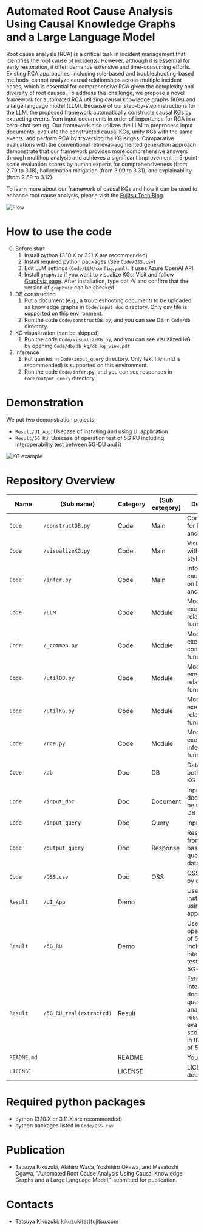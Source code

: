 # Automated Root Cause Analysis Using Causal Knowledge Graphs and a Large Language Model
Root cause analysis (RCA) is a critical task in incident management that identifies the root cause of incidents. However, although it is essential for early restoration, it often demands extensive and time-consuming efforts.
Existing RCA approaches, including rule-based and troubleshooting-based methods, cannot analyze causal relationships across multiple incident cases, which is essential for comprehensive RCA given the complexity and diversity of root causes.
To address this challenge, we propose a novel framework for automated RCA utilizing causal knowledge graphs (KGs) and a large language model (LLM).
Because of our step-by-step instructions for the LLM, the proposed framework automatically constructs causal KGs by extracting events from input documents in order of importance for RCA in a zero-shot setting. Our framework also utilizes the LLM to preprocess input documents, evaluate the constructed causal KGs, unify KGs with the same events, and perform RCA by traversing the KG edges.
Comparative evaluations with the conventional retrieval-augmented generation approach demonstrate that our framework provides more comprehensive answers through multihop analysis and achieves a significant improvement in 5-point scale evaluation scores by human experts for comprehensiveness (from 2.79 to 3.18), hallucination mitigation (from 3.09 to 3.31), and explainability (from 2.69 to 3.12).

To learn more about our framework of causal KGs and how it can be used to enhance root cause analysis, please visit the [Fujitsu Tech Blog](https://blog-en.fltech.dev/entry/2024/10/11/kgrca-en/).

![Flow](https://github.com/user-attachments/assets/b07df305-a026-4324-9f3c-db464c8398a1)

# How to use the code

0. Before start
    1. Install python (3.10.X or 3.11.X are recommended)
    2. Install required python packages (See `Code/OSS.csv`)
    3. Edit LLM settings (`Code/LLM/config.yaml`). It uses Azure OpenAI API.
    4. Install `graphviz` if you want to visualize KGs. Visit and follow [Graphviz page](https://graphviz.org/download/). After installation, type dot -V and confirm that the version of `graphviz` can be checked.
1. DB construction
    1. Put a document (e.g., a troubleshooting document) to be uploaded as knowledge graphs in `Code/input_doc` directory. Only csv file is supported on this environment.
    2. Run the code `Code/constructDB.py`, and you can see DB in `Code/db` directory.
2. KG visualization (can be skipped)
    1. Run the code `Code/visualizeKG.py`, and you can see visualized KG by opening `Code/db/db_kg/db_kg_view.pdf`.
3. Inference
    1. Put queries in `Code/input_query` directory. Only text file (.md is recommended) is supported on this environment.
    2. Run the code `Code/infer.py`, and you can see responses in `Code/output_query` directory.


# Demonstration

We put two demonstration projects.
- `Result/UI_App`: Usecase of installing and using UI application
- `Result/5G_RU`: Usecase of operation test of 5G RU including interoperability test between 5G-DU and it

![KG example](https://github.com/user-attachments/assets/094a21fd-5e3b-4f62-904d-d11fc560800f)




# Repository Overview
| Name | (Sub name) | Category | (Sub category) | Description |
| ----------- | ----------- | ----------- | ----------- | ----------- |
| `Code`        | `/constructDB.py` | Code | Main   | Construct DB for both RAG and KG |
| `Code`        | `/visualizeKG.py` | Code | Main   | Visualize KG with PDF-style |
| `Code`        | `/infer.py`       | Code | Main   | Infer the root cause based on both RAG and KG |
| `Code`        | `/LLM`            | Code | Module | Module to execute LLM-related function |
| `Code`        | `/_common.py`     | Code | Module | Module to execute common function |
| `Code`        | `/utilDB.py`      | Code | Module | Module to execute DB-related function |
| `Code`        | `/utilKG.py`      | Code | Module | Module to execute KG-related function |
| `Code`        | `/rca.py`         | Code | Module | Module to execute inference function |
| `Code`        | `/db`             | Doc  | DB     | Database of both RAG and KG |
| `Code`        | `/input_doc`      | Doc  | Document   | Input document to be uploaded to DB |
| `Code`        | `/input_query`    | Doc  | Query   | Input query|
| `Code`        | `/output_query`   | Doc  | Response   | Response from LLM based on input query and databases |
| `Code`        | `/OSS.csv`        | Doc  | OSS   | OSS list used by our repo |
| `Result`      | `/UI_App`         | Demo  || Usecase of installing and using UI application |
| `Result`      | `/5G_RU`          | Demo  || Usecase of operation test of 5G RU including interoperability test between 5G-DU and it |
| `Result`      | `/5G_RU_real(extracted)`          | Result || Extract of real internal documents, queries, analisis results, and evaluation score sheets in the usecase of 5G_RU |
| `README.md` || README  || You are here! |
| `LICENSE` || LICENSE  || LICENSE document |


# Required python packages
- python (3.10.X or 3.11.X are recommended)
- python packages listed in `Code/OSS.csv`

# Publication
- Tatsuya Kikuzuki, Akihiro Wada, Yoshihiro Okawa, and Masatoshi Ogawa, "Automated Root Cause Analysis Using Causal Knowledge Graphs and a Large Language Model," submitted for publication. 

# Contacts
- Tatsuya Kikuzuki: kikuzuki{at}fujitsu.com
